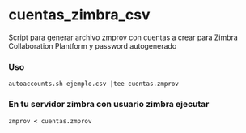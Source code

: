 # cuentas_zimbra_csv
Script para generar archivo zmprov con cuentas a crear para Zimbra Collaboration Plantform y password autogenerado

### Uso
```
autoaccounts.sh ejemplo.csv |tee cuentas.zmprov
```
### En tu servidor zimbra con usuario zimbra ejecutar
```
zmprov < cuentas.zmprov
```
